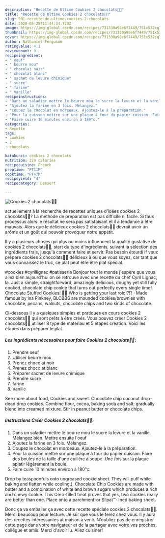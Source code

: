 ```yaml
---
description: "Recette de Ultime Cookies 2 chocolats🍫🍪"
title: "Recette de Ultime Cookies 2 chocolats🍫🍪"
slug: 901-recette-de-ultime-cookies-2-chocolats
date: 2020-05-25T11:44:34.720Z
image: https://img-global.cpcdn.com/recipes/731330a98e6f7449/751x532cq70/cookies-2-chocolats🍫🍪-photo-principale-de-la-recette.jpg
thumbnail: https://img-global.cpcdn.com/recipes/731330a98e6f7449/751x532cq70/cookies-2-chocolats🍫🍪-photo-principale-de-la-recette.jpg
cover: https://img-global.cpcdn.com/recipes/731330a98e6f7449/751x532cq70/cookies-2-chocolats🍫🍪-photo-principale-de-la-recette.jpg
author: Nathaniel Ferguson
ratingvalue: 4.1
reviewcount: 9
recipeingredient:
- " oeuf"
- " beurre mou"
- " chocolat noir"
- " chocolat blanc"
- " sachet de levure chimique"
- " sucre"
- " farine"
- " Vanille"
recipeinstructions:
- "Dans un saladier mettre le beurre mou le sucre la levure et la vanille. Mélangez bien. Mettre ensuite l&#39;oeuf"
- "Ajoutez la farine en 3 fois. Mélangez."
- "Coupez le chocolat en morceaux. Ajoutez-le à la préparation."
- "Pour la cuisson mettre sur une plaque à four du papier cuisson. Faire des boules de la taille d&#39;une cuillère à soupe. Une fois sur la plaque aplatir légèrement la boule."
- "Faire cuire 10 minutes environ à 180°c."
categories:
- Recette
tags:
- cookies
- 2
- chocolats

katakunci: cookies 2 chocolats 
nutrition: 220 calories
recipecuisine: French
preptime: "PT11M"
cooktime: "PT47M"
recipeyield: "4"
recipecategory: Dessert

---
```



![Cookies 2 chocolats🍫🍪](https://img-global.cpcdn.com/recipes/731330a98e6f7449/751x532cq70/cookies-2-chocolats🍫🍪-photo-principale-de-la-recette.jpg)

actuellement à la recherche de recettes uniques d'idées cookies 2 chocolats🍫🍪? La méthode de préparation est pas difficile ni facile. Si faux processus alors le résultat ne sera pas satisfaisant et il a tendance à être mauvais. Alors que le délicieux cookies 2 chocolats🍫🍪 devrait avoir un arôme et un goût qui pouvoir provoquer notre appétit.

Il y a plusieurs choses qui plus ou moins influencent la qualité gustative de cookies 2 chocolats🍫🍪, start du type d'ingrédients, suivant la sélection des ingrédients frais, jusqu'à comment faire et servir. Pas besoin étourdi if veux prépare cookies 2 chocolats🍫🍪 délicieux à où que vous soyez, car tant que vous connaissez le truc, ce plat peut être être plat spécial.

#cookies #cyrillignac #patisserie Bonjour tout le monde j&#39;espère que vous allez bien aujourd&#39;hui on se retrouve avec une recette du chef Cyril Lignac, la. Just a simple, straightforward, amazingly delicious, doughy yet still fully cooked, chocolate chip cookie that turns out perfectly every single time! Chocolate Stuffed Cookies! 🍫🍪 Who is getting your last rolo!?!? · Made famous by Ina Pinkney, BLOBBS are mounded cookies/brownies with chocolate, pecans, walnuts, chocolate chips and two kinds of chocolate.


Ci-dessous il y a quelques simples et pratiques en cours cookies 2 chocolats🍫🍪 qui sont prêts à être créés. Vous pouvez créer Cookies 2 chocolats🍫🍪 utiliser 8 type de matériau et 5 étapes création. Voici les étapes dans préparer le plat.

<!--inarticleads1-->

##### Les ingrédients nécessaires pour faire Cookies 2 chocolats🍫🍪:

1. Prendre  oeuf
1. Utiliser  beurre mou
1. Prenez  chocolat noir
1. Prenez  chocolat blanc
1. Préparer  sachet de levure chimique
1. Prendre  sucre
1.   farine
1.   Vanille


See more about food, Cookies and sweet. Chocolate chip coconut drop-dead drop cookies. Combine flour, cocoa, baking soda and salt; gradually blend into creamed mixture. Stir in peanut butter or chocolate chips. 

<!--inarticleads2-->

##### Instructions Créer Cookies 2 chocolats🍫🍪:

1. Dans un saladier mettre le beurre mou le sucre la levure et la vanille. Mélangez bien. Mettre ensuite l&#39;oeuf
1. Ajoutez la farine en 3 fois. Mélangez.
1. Coupez le chocolat en morceaux. Ajoutez-le à la préparation.
1. Pour la cuisson mettre sur une plaque à four du papier cuisson. Faire des boules de la taille d&#39;une cuillère à soupe. Une fois sur la plaque aplatir légèrement la boule.
1. Faire cuire 10 minutes environ à 180°c.


Drop by teaspoonfuls onto ungreased cookie sheet. They will puff while baking and flatten while cooling.). Chocolate Chip Cookies are made with butter and a combination of white and brown sugars which produces a rich and chewy cookie. This Oreo-filled treat proves that yes, two cookies really are better than one. Place onto a parchment-or Silpat™-lined baking sheet. 


Donc ça va emballer ça avec cette recette spéciale cookies 2 chocolats🍫🍪. Merci beaucoup pour lecture. Je sûr que vous le ferez chez vous. Il y aura des recettes  intéressantes at maison à venir. N'oubliez pas de enregistrer cette page dans votre navigateur et de la partager avec votre vos proches, collègue et amis. Merci d'avoir lu. Allez cuisiner!
